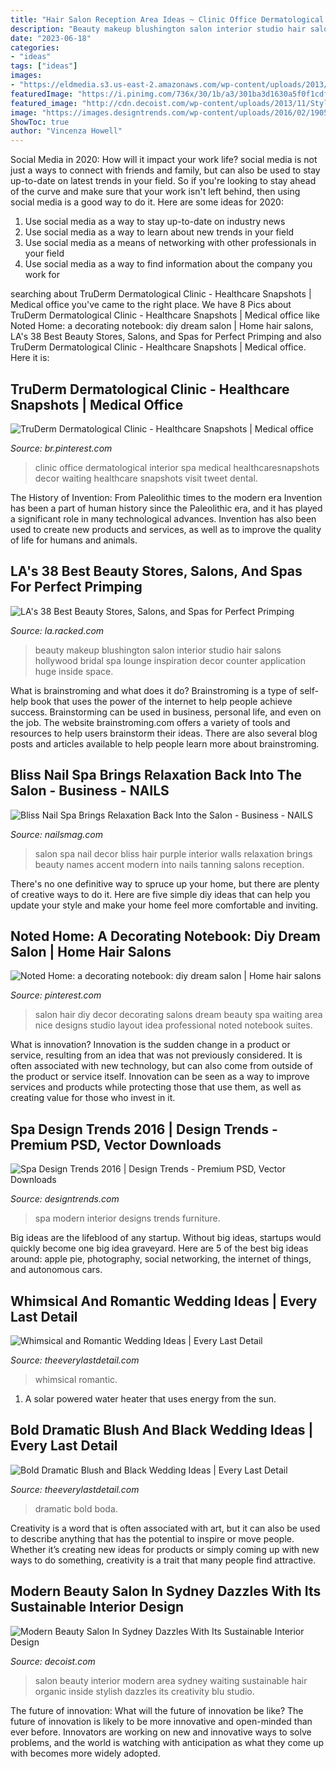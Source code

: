 ```yaml
---
title: "Hair Salon Reception Area Ideas ~ Clinic Office Dermatological Interior Spa Medical Healthcaresnapshots Decor Waiting Healthcare Snapshots Visit Tweet Dental"
description: "Beauty makeup blushington salon interior studio hair salons hollywood bridal spa lounge inspiration decor counter application huge inside space"
date: "2023-06-18"
categories:
- "ideas"
tags: ["ideas"]
images:
- "https://eldmedia.s3.us-east-2.amazonaws.com/wp-content/uploads/2013/10/Bold-Dramatic-Black-and-Blush-Wedding-Ideas_0012.jpg"
featuredImage: "https://i.pinimg.com/736x/30/1b/a3/301ba3d1630a5f0f1cdf37b01b34136d.jpg"
featured_image: "http://cdn.decoist.com/wp-content/uploads/2013/11/Stylish-waiting-area-inside-the-Sydney-Salon.jpg"
image: "https://images.designtrends.com/wp-content/uploads/2016/02/19054735/Modern-Spa-Design2.jpg"
ShowToc: true
author: "Vincenza Howell"
---
```



Social Media in 2020: How will it impact your work life?
social media is not just a ways to connect with friends and family, but can also be used to stay up-to-date on latest trends in your field. So if you're looking to stay ahead of the curve and make sure that your work isn't left behind, then using social media is a good way to do it. Here are some ideas for 2020: 
1. Use social media as a way to stay up-to-date on industry news 
2. Use social media as a way to learn about new trends in your field 
3. Use social media as a means of networking with other professionals in your field 
4. Use social media as a way to find information about the company you work for 

	

		
searching about TruDerm Dermatological Clinic - Healthcare Snapshots | Medical office you've came to the right place. We have 8 Pics about TruDerm Dermatological Clinic - Healthcare Snapshots | Medical office like Noted Home: a decorating notebook: diy dream salon | Home hair salons, LA&#039;s 38 Best Beauty Stores, Salons, and Spas for Perfect Primping and also TruDerm Dermatological Clinic - Healthcare Snapshots | Medical office. Here it is:
		
    
## TruDerm Dermatological Clinic - Healthcare Snapshots | Medical Office

<img loading=lazy src="https://i.pinimg.com/736x/30/1b/a3/301ba3d1630a5f0f1cdf37b01b34136d.jpg" onerror="this.onerror=null;this.src='https://tse1.mm.bing.net/th?id=OIP.6dny8rwVA1sdkgjPoFHKlQHaE8&amp;pid=15.1';" alt="TruDerm Dermatological Clinic - Healthcare Snapshots | Medical office">

_Source: br.pinterest.com_

>clinic office dermatological interior spa medical healthcaresnapshots decor waiting healthcare snapshots visit tweet dental. 

	

The History of Invention: From Paleolithic times to the modern era
Invention has been a part of human history since the Paleolithic era, and it has played a significant role in many technological advances. Invention has also been used to create new products and services, as well as to improve the quality of life for humans and animals.

    
## LA&#039;s 38 Best Beauty Stores, Salons, And Spas For Perfect Primping

<img loading=lazy src="https://cdn.vox-cdn.com/thumbor/wjdz0l2zndOIvmIrSUC57kb8Tqs=/0x84:800x534/1600x900/cdn.vox-cdn.com/uploads/chorus_image/image/46123750/Blushington-West-Hollywood_2015_04.0.0.jpeg" onerror="this.onerror=null;this.src='https://tse4.mm.bing.net/th?id=OIP.HW_7XNsRdraXQ3rXuNHXdAHaEK&amp;pid=15.1';" alt="LA&#039;s 38 Best Beauty Stores, Salons, and Spas for Perfect Primping">

_Source: la.racked.com_

>beauty makeup blushington salon interior studio hair salons hollywood bridal spa lounge inspiration decor counter application huge inside space. 

	

What is brainstroming and what does it do?
Brainstroming is a type of self-help book that uses the power of the internet to help people achieve success. Brainstorming can be used in business, personal life, and even on the job. The website brainstroming.com offers a variety of tools and resources to help users brainstorm their ideas. There are also several blog posts and articles available to help people learn more about brainstroming.

    
## Bliss Nail Spa Brings Relaxation Back Into The Salon - Business - NAILS

<img loading=lazy src="https://images.nailsmag.com/post/M-na0515profile-lobby-1.jpg" onerror="this.onerror=null;this.src='https://tse2.mm.bing.net/th?id=OIP.LW_7VCM7iDFV-Qu2-O43kAHaFh&amp;pid=15.1';" alt="Bliss Nail Spa Brings Relaxation Back Into the Salon - Business - NAILS">

_Source: nailsmag.com_

>salon spa nail decor bliss hair purple interior walls relaxation brings beauty names accent modern into nails tanning salons reception. 

	

There's no one definitive way to spruce up your home, but there are plenty of creative ways to do it. Here are five simple diy ideas that can help you update your style and make your home feel more comfortable and inviting.

    
## Noted Home: A Decorating Notebook: Diy Dream Salon | Home Hair Salons

<img loading=lazy src="https://i.pinimg.com/736x/b9/ae/41/b9ae415ba78d39de2af0f7489fa19b69--small-hair-salon-at-home-hair-salon.jpg" onerror="this.onerror=null;this.src='https://tse3.mm.bing.net/th?id=OIP.XZ9t4ByEXIrTIrqrQObXvQHaLG&amp;pid=15.1';" alt="Noted Home: a decorating notebook: diy dream salon | Home hair salons">

_Source: pinterest.com_

>salon hair diy decor decorating salons dream beauty spa waiting area nice designs studio layout idea professional noted notebook suites. 

	

What is innovation?
Innovation is the sudden change in a product or service, resulting from an idea that was not previously considered. It is often associated with new technology, but can also come from outside of the product or service itself. Innovation can be seen as a way to improve services and products while protecting those that use them, as well as creating value for those who invest in it.

    
## Spa Design Trends 2016 | Design Trends - Premium PSD, Vector Downloads

<img loading=lazy src="https://images.designtrends.com/wp-content/uploads/2016/02/19054735/Modern-Spa-Design2.jpg" onerror="this.onerror=null;this.src='https://tse2.mm.bing.net/th?id=OIP.gD3Th-zmWM0wZ5Bbpbt-MAHaE8&amp;pid=15.1';" alt="Spa Design Trends 2016 | Design Trends - Premium PSD, Vector Downloads">

_Source: designtrends.com_

>spa modern interior designs trends furniture. 

	

Big ideas are the lifeblood of any startup. Without big ideas, startups would quickly become one big idea graveyard. Here are 5 of the best big ideas around: apple pie, photography, social networking, the internet of things, and autonomous cars.

    
## Whimsical And Romantic Wedding Ideas | Every Last Detail

<img loading=lazy src="https://s3-us-east-2.amazonaws.com/eldmedia/wp-content/uploads/2015/07/Whimsical-and-Romantic-Wedding-Ideas_0015.jpg" onerror="this.onerror=null;this.src='https://tse1.mm.bing.net/th?id=OIP.NKylvBCNEXWNOxcljDtuEwHaLH&amp;pid=15.1';" alt="Whimsical and Romantic Wedding Ideas | Every Last Detail">

_Source: theeverylastdetail.com_

>whimsical romantic. 

	

1. A solar powered water heater that uses energy from the sun.

    
## Bold Dramatic Blush And Black Wedding Ideas | Every Last Detail

<img loading=lazy src="https://eldmedia.s3.us-east-2.amazonaws.com/wp-content/uploads/2013/10/Bold-Dramatic-Black-and-Blush-Wedding-Ideas_0012.jpg" onerror="this.onerror=null;this.src='https://tse4.mm.bing.net/th?id=OIP.taxXM7mnNaCJEQNAct3zGQHaLH&amp;pid=15.1';" alt="Bold Dramatic Blush and Black Wedding Ideas | Every Last Detail">

_Source: theeverylastdetail.com_

>dramatic bold boda. 

	

Creativity is a word that is often associated with art, but it can also be used to describe anything that has the potential to inspire or move people. Whether it’s creating new ideas for products or simply coming up with new ways to do something, creativity is a trait that many people find attractive.

    
## Modern Beauty Salon In Sydney Dazzles With Its Sustainable Interior Design

<img loading=lazy src="http://cdn.decoist.com/wp-content/uploads/2013/11/Stylish-waiting-area-inside-the-Sydney-Salon.jpg" onerror="this.onerror=null;this.src='https://tse3.mm.bing.net/th?id=OIP.490Upl5iCt5MEf4fjM-WygHaE7&amp;pid=15.1';" alt="Modern Beauty Salon In Sydney Dazzles With Its Sustainable Interior Design">

_Source: decoist.com_

>salon beauty interior modern area sydney waiting sustainable hair organic inside stylish dazzles its creativity blu studio. 

	

The future of innovation: What will the future of innovation be like?
The future of innovation is likely to be more innovative and open-minded than ever before. Innovators are working on new and innovative ways to solve problems, and the world is watching with anticipation as what they come up with becomes more widely adopted.

